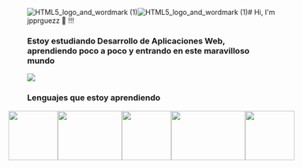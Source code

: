 ![HTML5_logo_and_wordmark (1)](https://github.com/jpprguezz/jpprguezz/assets/145053972/6295a885-78fd-4c54-b068-429dc99cac32)![HTML5_logo_and_wordmark (1)](https://github.com/jpprguezz/jpprguezz/assets/145053972/3aa8bb9f-5a77-4442-b95b-c3a54e7477c1)# Hi, I'm jpprguezz 🦦 !!!
### Estoy estudiando Desarrollo de Aplicaciones Web, aprendiendo poco a poco y entrando en este maravilloso mundo

![](https://github.com/jpprguezz/jpprguezz/assets/145053972/e80ed21f-9b29-48ad-b797-868278dde6a1)

### Lenguajes que estoy aprendiendo 
 </p>
    <div style="display: flex; justify-content: center;">
    <img src=".C:\Users\José\Desktop" style="width: 100px; height: 100px;">
    <img src=".C:\Users\José\Desktop" style="width: 130px; height: 100px;">
    <img src=".C:\Users\José\Desktop" style="width: 100px; height: 100px;">
    <img src=".C:\Users\José\Desktop" style="width: 150px; height: 100px;">
    <img src=".C:\Users\José\Desktop" style="width: 100px; height:100px;">
</div>


